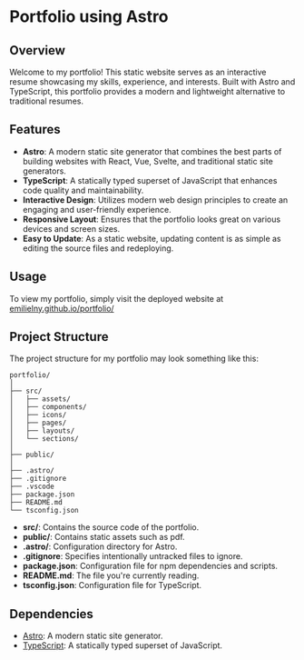 # Portfolio using Astro

## Overview

Welcome to my portfolio! This static website serves as an interactive resume showcasing my skills, experience, and interests. Built with Astro and TypeScript, this portfolio provides a modern and lightweight alternative to traditional resumes.

## Features

- **Astro**: A modern static site generator that combines the best parts of building websites with React, Vue, Svelte, and traditional static site generators.
- **TypeScript**: A statically typed superset of JavaScript that enhances code quality and maintainability.
- **Interactive Design**: Utilizes modern web design principles to create an engaging and user-friendly experience.
- **Responsive Layout**: Ensures that the portfolio looks great on various devices and screen sizes.
- **Easy to Update**: As a static website, updating content is as simple as editing the source files and redeploying.

## Usage

To view my portfolio, simply visit the deployed website at [emilielny.github.io/portfolio/](emilielny.github.io/portfolio/)
## Project Structure

The project structure for my portfolio may look something like this:

```
portfolio/
│
├── src/
│   ├── assets/
│   ├── components/
│   ├── icons/
│   ├── pages/
│   ├── layouts/
│   └── sections/
│
├── public/
│
├── .astro/
├── .gitignore
├── .vscode
├── package.json
├── README.md
└── tsconfig.json
```

- **src/**: Contains the source code of the portfolio.
- **public/**: Contains static assets such as pdf.
- **.astro/**: Configuration directory for Astro.
- **.gitignore**: Specifies intentionally untracked files to ignore.
- **package.json**: Configuration file for npm dependencies and scripts.
- **README.md**: The file you're currently reading.
- **tsconfig.json**: Configuration file for TypeScript.

## Dependencies

- [Astro](https://astro.build/): A modern static site generator.
- [TypeScript](https://www.typescriptlang.org/): A statically typed superset of JavaScript.
